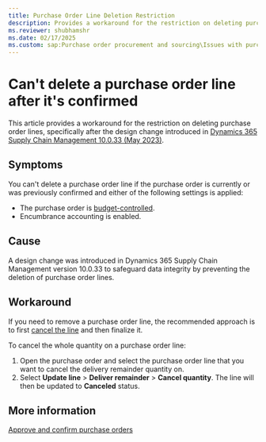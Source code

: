 ```yaml
---
title: Purchase Order Line Deletion Restriction
description: Provides a workaround for the restriction on deleting purchase order lines under certain conditions in Dynamics 365 Supply Chain Management.
ms.reviewer: shubhamshr
ms.date: 02/17/2025
ms.custom: sap:Purchase order procurement and sourcing\Issues with purchase orderss
---
```

# Can't delete a purchase order line after it's confirmed

This article provides a workaround for the restriction on deleting purchase order lines, specifically after the design change introduced in [Dynamics 365 Supply Chain Management 10.0.33 (May 2023)](/dynamics365/supply-chain/get-started/whats-new-scm-10-0-33).

## Symptoms

You can't delete a purchase order line if the purchase order is currently or was previously confirmed and either of the following settings is applied:

- The purchase order is [budget-controlled](/dynamics365/supply-chain/procurement/tasks/create-purchase-order-governed-by-budget).
- Encumbrance accounting is enabled.

## Cause

A design change was introduced in Dynamics 365 Supply Chain Management version 10.0.33 to safeguard data integrity by preventing the deletion of purchase order lines.

## Workaround

If you need to remove a purchase order line, the recommended approach is to first [cancel the line](/dynamics365/supply-chain/procurement/purchase-order-approval-confirmation#canceling-purchase-orders) and then finalize it.

To cancel the whole quantity on a purchase order line:

1. Open the purchase order and select the purchase order line that you want to cancel the delivery remainder quantity on.
1. Select **Update line** > **Deliver remainder** > **Cancel quantity**. The line will then be updated to **Canceled** status.

## More information

[Approve and confirm purchase orders](/dynamics365/supply-chain/procurement/purchase-order-approval-confirmation)
